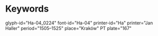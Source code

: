 # Keywords
glyph-id="Ha-04_0224"
font-id="Ha-04"
printer-id="Ha"
printer="Jan Haller"
period="1505–1525"
place="Kraków"
PT plate="167"
